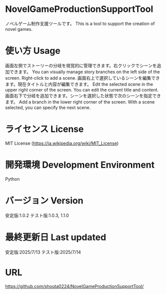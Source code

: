 # NovelGameProductionSupportTool

ノベルゲーム制作支援ツールです。
This is a tool to support the creation of novel games.

# 使い方 Usage
画面左側でストーリーの分岐を視覚的に管理できます。右クリックでシーンを追加できます。
You can visually manage story branches on the left side of the screen. Right-click to add a scene.
画面右上で選択しているシーンを編集できます。現在タイトルと内容が編集できます。
Edit the selected scene in the upper right corner of the screen. You can edit the current title and content.
画面右下で分岐を追加できます。シーンを選択した状態で次のシーンを指定できます。
Add a branch in the lower right corner of the screen. With a scene selected, you can specify the next scene.

# ライセンス License

MIT License (https://ja.wikipedia.org/wiki/MIT_License)

# 開発環境 Development Environment

Python

# バージョン Version

安定版:1.0.2
テスト版:1.0.3, 1.1.0

# 最終更新日 Last updated

安定版:2025/7/13
テスト版:2025/7/14

# URL

https://github.com/shouta0224/NovelGameProductionSupportTool/
